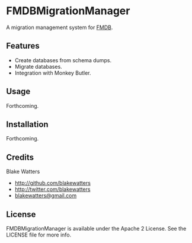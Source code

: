 # FMDBMigrationManager

A migration management system for [FMDB](https://github.com/ccgus/fmdb).

## Features

* Create databases from schema dumps.
* Migrate databases.
* Integration with Monkey Butler.

## Usage

Forthcoming.

## Installation

Forthcoming.

## Credits

Blake Watters

- http://github.com/blakewatters
- http://twitter.com/blakewatters
- blakewatters@gmail.com

## License

FMDBMigrationManager is available under the Apache 2 License. See the LICENSE file for more info.
